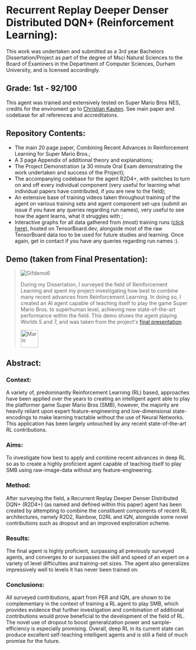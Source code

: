 # Recurrent Replay Deeper Denser Distributed DQN+ (Reinforcement Learning):

This work was undertaken and submitted as a 3rd year Bachelors Dissertation/Project as part of the degree of Msci Natural Sciences to the Board of Examiners in the Department of Computer Sciences, Durham University, and is licensed accordingly. 
## Grade: 1st - 92/100

This agent was trained and extensively tested on Super Mario Bros NES, credits for the enviroment go to [Christian Kauten](https://github.com/Kautenja/gym-super-mario-bros). See main paper and codebase for all references and accreditatons.

## Repository Contents:
* The main 20 page paper, Combining Recent Advances in Reinforcement Learning for Super Mario Bros.;
* A 3 page Appendix of additional theory and explanations;
* The Project Demonstration (a 30 minute Oral Exam demonstrating the work undertaken and success of the Project);
* The accompanying codebase for the agent R2D4+, with switches to turn on and off every individual component (very useful for learning what individual papers have contributed, if you are new to the field);
* An extensive base of training videos taken throughout training of the agent on various training sets and agent component set-ups (submit an issue if you have any queries regarding run names), very useful to see how the agent learns, what it struggles with ;
* Interactive graphs for all data gathered from (most) training runs ([click here](https://tensorboard.dev/experiment/EyHmIrtQSyarXQGXzVL4gw/ "TensorBoard Graphs")), hosted on TensorBoard.dev, alongside most of the raw TensorBoard data too to be used for future studies and learning. Once again, get in contact if you have any queries regarding run names :).

## Demo (taken from Final Presentation):
  > ![Gifdemo6](https://user-images.githubusercontent.com/18665030/136659042-7b071648-e77a-4fef-9757-9160d22ae2b0.gif)
  > 
  > During my Dissertation, I surveyed the field of Reinforcement Learning and spent my project investigating how best to combine many recent advances from Reinforcement Learning. In doing so, I created an AI agent capable of teaching itself to play the game Super Mario Bros. to superhuman level, achieving new state-of-the-art performance within the field. This demo shows the agent playing Worlds 5 and 7, and was taken from the project's [final presentation](https://github.com/shadowbourne/R2D4-RL/blob/main/Demonstration%20Final%20Presentation.pptx).
  > 
  > <img src="https://user-images.githubusercontent.com/18665030/136562342-ef434a45-5ffd-4d7c-858e-ceee3894eec4.png" width="48" title="Mario"/>

## Abstract:
### Context:
A  variety  of,  predominantly  Reinforcement  Learning  (RL)  based,  approaches have been applied over the years to creating an intelligent agent able to play the platformer game Super Mario Bros (SMB), however,  the majority are heavily reliant upon expert feature-engineering and low-dimensional state-encodings to make learning tractable without the use of Neural Networks.  This application has been largely untouched by any recent state-of-the-art RL contributions.
### Aims:
To investigate how best to apply and combine recent advances in deep RL so as to create a highly proficient agent capable of teaching itself to play SMB using raw-image-data without any feature-engineering.
### Method:
After surveying the field, a Recurrent Replay Deeper Denser Distributed DQN+ (R2D4+) (as named and defined within this paper) agent has been created by attempting to combine the constituent components of recent RL architectures, namely R2D2, Rainbow, D2RL and IQN, alongside some novel contributions such as dropout and an improved exploration scheme.
### Results:
The final agent is highly proficient, surpassing all previously surveyed agents, and converges to or surpasses the skill and speed of an expert on a variety of level difficulties and training-set sizes. The agent also generalizes impressively well to levels it has never been trained on.
### Conclusions:
All surveyed contributions, apart from PER and IQN, are shown to be complementary in the context of training a RL agent to play SMB, which provides evidence that further investigation and combination of additional contributions would prove beneficial to the development of the field of RL. The novel use of dropout to boost generalization power and sample-efficiency is especially promising. Overall, deep RL in its current state can produce excellent self-teaching intelligent agents and is still a field of much promise for the future.

